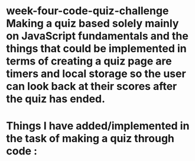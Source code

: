# week-four-code-quiz-challenge Making a quiz based solely mainly on JavaScript fundamentals and the things that could be implemented in terms of creating a quiz page are timers and local storage so the user can look back at their scores after the quiz has ended.

# Things I have added/implemented in the task of making a quiz through code :
